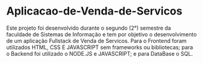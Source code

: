 # Aplicacao-de-Venda-de-Servicos
Este projeto foi desenvolvido durante o segundo (2°) semestre da faculdade de Sistemas de Informação e tem por objetivo o desenvolvimento de um aplicação Fullstack de Venda de Servicos.  Para o Frontend foram utilizados HTML, CSS E JAVASCRIPT sem frameworks ou bibliotecas; para o Backend foi utilizado o NODE.JS  e JAVASCRIPT; e para DataBase o SQL.
